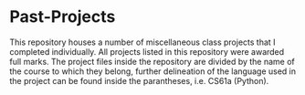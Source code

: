 # Past-Projects
This repository houses a number of miscellaneous class projects that I completed individually. All projects listed in this repository were awarded full marks. The project files inside the repository are divided by the name of the course to which they belong, further delineation of the language used in the project can be found inside the parantheses, i.e. CS61a (Python).
